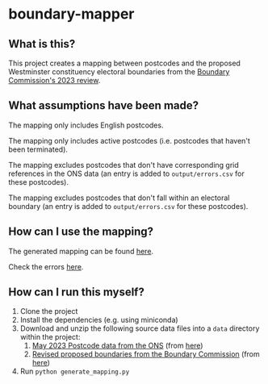 # boundary-mapper

## What is this?

This project creates a mapping between postcodes and the proposed Westminster constituency electoral boundaries from the [Boundary Commission's 2023 review](https://boundarycommissionforengland.independent.gov.uk/2023-review/).

## What assumptions have been made?

The mapping only includes English postcodes.

The mapping only includes active postcodes (i.e. postcodes that haven't been terminated).

The mapping excludes postcodes that don't have corresponding grid references in the ONS data (an entry is added to `output/errors.csv` for these postcodes).

The mapping excludes postcodes that don't fall within an electoral boundary (an entry is added to `output/errors.csv` for these postcodes).

## How can I use the mapping?

The generated mapping can be found [here](https://github.com/hjmoss/boundary-mapper/raw/main/output/mapping.csv).

Check the errors [here](https://github.com/hjmoss/boundary-mapper/raw/main/output/errors.csv).

## How can I run this myself?

1. Clone the project
2. Install the dependencies (e.g. using miniconda)
3. Download and unzip the following source data files into a `data` directory within the project:
    1. [May 2023 Postcode data from the ONS](https://www.arcgis.com/sharing/rest/content/items/bd25c421196b4546a7830e95ecdd70bc/data) (from [here](https://geoportal.statistics.gov.uk/datasets/ons-postcode-directory-may-2023/about))
    2. [Revised proposed boundaries from the Boundary Commission](https://boundarycommissionforengland.independent.gov.uk/review2023/b65f7782-658b-4c4a-9cba-59c16c807f77/gis/2022_11_8_Revised_proposals_England_shp.zip) (from [here](https://boundarycommissionforengland.independent.gov.uk/2023-review/))
3. Run `python generate_mapping.py`
